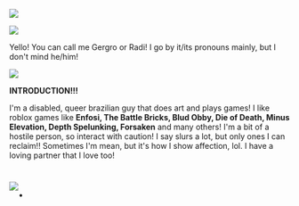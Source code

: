 ![](https://i.postimg.cc/d3C4tnyk/Gergro-Render.png)

![](https://i.postimg.cc/9MCWBNWV/b0f7aa34.gif)

Yello! You can call me Gergro or Radi! I go by it/its pronouns mainly, but I don't mind he/him!

![](https://i.postimg.cc/9MCWBNWV/b0f7aa34.gif)

**INTRODUCTION!!!**

I'm a disabled, queer brazilian guy that does art and plays games! I like roblox games like **Enfosi, The Battle Bricks, Blud Obby, Die of Death, Minus Elevation, Depth Spelunking, Forsaken** and many others! I'm a bit of a hostile person, so interact with caution! I say slurs a lot, but only ones I can reclaim!! Sometimes I'm mean, but it's how I show affection, lol. I have a loving partner that I love too!

# ![.](https://i.postimg.cc/XqD44j97/31198496.gif)
